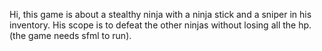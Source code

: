 Hi, this game is about a stealthy ninja with a ninja stick and a sniper in his inventory. His scope is to defeat the other ninjas without losing all the hp.(the game needs sfml to run).
